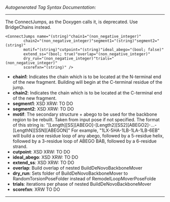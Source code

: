 _Autogenerated Tag Syntax Documentation:_

---
The ConnectJumps, as the Doxygen calls it, is deprecated. Use BridgeChains instead.

```
<ConnectJumps name="(string)"chain1="(non_negative_integer)"
        chain2="(non_negative_integer)"segment1="(string)"segment2="(string)"
        motif="(string)"cutpoint="(string)"ideal_abego="(bool; false)"
        extend_ss="(bool; true)"overlap="(non_negative_integer)"
        dry_run="(non_negative_integer)"trials="(non_negative_integer)"
        scorefxn="(string)" />
```

-   **chain1**: Indicates the chain which is to be located at the N-terminal end of the new fragment. Building will begin at the C-terminal residue of the jump.
-   **chain2**: Indicates the chain which is to be located at the C-terminal end of the new fragment.
-   **segment1**: XSD XRW: TO DO
-   **segment2**: XSD XRW: TO DO
-   **motif**: The secondary structure + abego to be used for the backbone region to be rebuilt. Taken from input pose if not specified. The format of this string is: "[Length][SS][ABEGO]-[Length2][SS2][ABEGO2]-...-[LengthN][SSN][ABEGON]" For example, "1LX-5HA-1LB-1LA-1LB-6EB" will build a one residue loop of any abego, followed by a 5-residue helix, followed by a 3-residue loop of ABEGO BAB, followed by a 6-residue strand.
-   **cutpoint**: XSD XRW: TO DO
-   **ideal_abego**: XSD XRW: TO DO
-   **extend_ss**: XSD XRW: TO DO
-   **overlap**: Build overlap of nested BuildDeNovoBackboneMover
-   **dry_run**: Sets folder of BuildDeNovoBackboneMover to RandomTorsionPoseFolder instead of RemodelLoopMoverPoseFolde
-   **trials**: iterations per phase of nested BuildDeNovoBackboneMover
-   **scorefxn**: XRW TO DO

---
